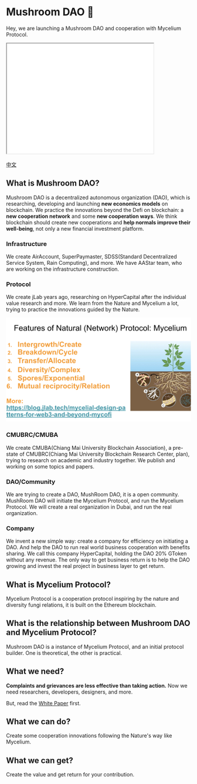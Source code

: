 # Mushroom DAO :mushroom:
Hey, we are launching a Mushroom DAO and cooperation with Mycelium Protocol.

<iframe src="mushroom-dao-banner.html" width="400" height="300"></iframe>

[中文](./README_zh.md)

## What is Mushroom DAO?
Mushroom DAO is a decentralized autonomous organization (DAO), which is researching, developing and launching **new economics models** on blockchain.
We practice the innovations beyond the Defi on blockchain: a **new cooperation network** and some **new cooperation ways**.
We think blockchain should create new cooperations and **help normals improve their well-being**, not only a new financial investment platform.

### Infrastructure
We create AirAccount, SuperPaymaster, SDSS(Standard Decentralized Service System, Rain Computing), and more.
We have AAStar team, who are working on the infrastructure construction.


### Protocol
We create jLab years ago, researching on HyperCapital after the individual value research and more.
We learn from the Nature and Mycelium a lot, trying to practice the innovations guided by the Nature.

![relations-in-nature](./protocol/relation1.png)

### CMUBRC/CMUBA
We create CMUBA(Chiang Mai University Blockchain Association), a pre-state of CMUBRC(Chiang Mai University Blockchain Research Center, plan), trying to research on academic and industry together.
We publish and working on some topics and papers.

### DAO/Community
We are trying to create a DAO, MushRoom DAO, it is a open community.
MushRoom DAO will initiate the Mycelium Protocol, and run the Mycelium Protocol.
We will create a real organization in Dubai, and run the real organization.

### Company
We invent a new simple way: create a company for efficiency on initiating a DAO.
And help the DAO to run real world business cooperation with benefits sharing.
We call this company HyperCapital, holding the DAO 20% GToken without any revenue.
The only way to get business return is to help the DAO growing and invest the real project in business layer to get return.

## What is Mycelium Protocol?
Mycelium Protocol is a cooperation protocol inspiring by the nature and diversity fungi relations, it is built on the Ethereum blockchain.

## What is the relationship between Mushroom DAO and Mycelium Protocol?
Mushroom DAO is a instance of Mycelium Protocol, and an initial protocol builder.
One is theoretical, the other is practical.

## What we need?
**Complaints and grievances are less effective than taking action.**
Now we need researchers, developers, designers, and more.

But, read the [White Paper](./whitepaper-en.md) first.

## What we can do?
Create some cooperation innovations following the Nature's way like Mycelium.

## What we can get?
Create the value and get return for your contribution.
